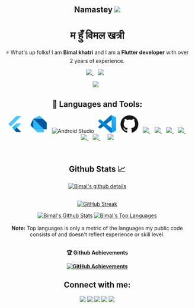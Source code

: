 
<div align="center">
<h2 align="center">
  Namastey <img src="https://i.imgur.com/fMEIRu7.gif" width="35">
</h2>
<h1>
  म हुँ विमल खत्री 
</h1>
<div/>


⚡ What's up folks! I am <b>Bimal khatri</b> and I am a <b>Flutter developer</b> with over 2 years of experience.
<br/>


<a href = "https://komarev.com/ghpvc/?username=virtual-bimal">
    <img src="https://komarev.com/ghpvc/?username=virtual-bimal">
</a>&nbsp;&nbsp;
<a href="https://github.com/virtual-bimal?tab=followers"><img src="https://img.shields.io/github/followers/virtual-bimal?label=Followers&style=social%22%20alt=%22GitHub%20Badge"></a>
&nbsp;&nbsp;

<a href="https://www.buymeacoffee.com/ck.lamib" target="_blank"><img height="25" src="https://img.shields.io/badge/Buy%20Me%20a%20Coffee-ffdd00?style=for-the-badge&logo=buy-me-a-coffee&logoColor=black"></a>&nbsp;&nbsp;



## 🚀 Languages and Tools:


<p align="center"> 

<img  alt="Flutter" width="48px" src="https://raw.githubusercontent.com/github/explore/80688e429a7d4ef2fca1e82350fe8e3517d3494d/topics/flutter/flutter.png" /> &nbsp;&nbsp;
<img  alt="Dart" width="48px" src="https://raw.githubusercontent.com/github/explore/80688e429a7d4ef2fca1e82350fe8e3517d3494d/topics/dart/dart.png" />&nbsp;&nbsp;
<img  alt="Android Studio" width="48px" src="https://developer.android.com/studio/images/studio-icon.svg" />&nbsp;&nbsp;
<img  alt="Visual Studio Code" width="48px" src="https://raw.githubusercontent.com/github/explore/80688e429a7d4ef2fca1e82350fe8e3517d3494d/topics/visual-studio-code/visual-studio-code.png" />&nbsp;&nbsp;
<img  alt="GitHub" width="48px" src="https://raw.githubusercontent.com/github/explore/78df643247d429f6cc873026c0622819ad797942/topics/github/github.png" />&nbsp;&nbsp;
<a href="https://developer.mozilla.org/en-US/docs/Web/JavaScript" target="_blank"> <img src="https://img.icons8.com/color/48/000000/javascript.png"/> </a> &nbsp;&nbsp;
<a href="https://www.w3.org/html/" target="_blank"> <img src="https://img.icons8.com/color/48/000000/html-5.png"/> </a> &nbsp;&nbsp;
<a href="https://www.w3schools.com/css/" target="_blank"> <img src="https://img.icons8.com/color/48/000000/css3.png"/> </a> &nbsp;&nbsp;
<a href="https://getbootstrap.com" target="_blank"> <img src="https://img.icons8.com/color/48/000000/bootstrap.png"/> </a> &nbsp;&nbsp;
<a href="https://www.python.org" target="_blank"> <img src="https://img.icons8.com/color/48/000000/python.png"/> </a> &nbsp;&nbsp;
<a style="padding-right:8px;" href="https://www.mysql.com/" target="_blank"> <img src="https://img.icons8.com/fluent/50/000000/mysql-logo.png"/> </a>&nbsp;&nbsp;
<a href="https://git-scm.com/" target="_blank"> <img src="https://img.icons8.com/color/48/000000/git.png"/> </a>  
</p>
</br>


## Github Stats 📈
[![Bimal's github details](https://github-profile-summary-cards.vercel.app/api/cards/profile-details?username=virtual-bimal&theme=github_dark)](https://github.com/virtual-bimal)
</br>
</br>
<p align="center">
    <!-- <a href="https://github-readme-streak-stats.herokuapp.com/?user=virtual-bimal&theme=black-ice&hide_border=true&stroke=0000&background=060A0CD0">
        <img title="🔥 Get streak stats for your profile at git.io/streak-stats" alt="Bimal's streak" src="https://github-readme-streak-stats.herokuapp.com/?user=virtual-bimal&theme=black-ice&hide_border=true&stroke=0000&background=060A0CD0"/>
    </a> -->
    
[![GitHub Streak](https://github-readme-streak-stats.herokuapp.com?user=virtual-bimal&theme=highcontrast&date_format=M%20j%5B%2C%20Y%5D&stroke=DD2727&fire=DD2727&ring=DD2727&currStreakLabel=DDDDDD)](https://github.com/virtual-bimal/)
</br>
</p>

<a href="https://github-readme-stats.vercel.app/api?username=virtual-bimal&show_icons=true&count_private=true&theme=react&hide_border=true&bg_color=0D1117"><img alt="Bimal's Github Stats" src="https://github-readme-stats.vercel.app/api?username=virtual-bimal&show_icons=true&count_private=true&theme=react&hide_border=true&bg_color=0D1117" /></a>
  <a href="https://github-readme-stats.vercel.app/api/top-langs/?username=virtual-bimal&langs_count=8&count_private=true&layout=compact&theme=react&hide_border=true&bg_color=0D1117"><img alt="Bimal's Top Languages" src="https://github-readme-stats.vercel.app/api/top-langs/?username=virtual-bimal&langs_count=8&count_private=true&layout=compact&theme=react&hide_border=true&bg_color=0D1117" /></a>
  <br/>
  <br/>
  <b>Note:</b> Top languages is only a metric of the languages my public code consists of and doesn't reflect experience or skill level.
</br>
</br>


<b>🏆 Github Achievements

[![GitHub Achievements](https://github-profile-trophy.vercel.app/?username=virtual-bimal&column=7&margin-w=5&margin-h=5&theme=discord)](https://github.com/virtual-bimal/)


## Connect with me:
<p align="left">

<a href = "https://www.linkedin.com/in/bimal-kc-993707216/"><img src="https://img.icons8.com/fluent/48/000000/linkedin.png"/></a>
<a href = "https://www.facebook.com/ck.lamib/"><img src="https://img.icons8.com/fluent/48/000000/facebook.png"/></a>
<a href = "https://twitter.com/bimalkh80249679"><img src="https://img.icons8.com/fluent/48/000000/twitter.png"/></a>
<a href = "https://www.instagram.com/ck.lamib/"><img src="https://img.icons8.com/fluent/48/000000/instagram-new.png"/></a>
<a href = "https://www.youtube.com/channel/UC1sIbY9m3sxOg8f6K_YIM0Q"><img src="https://img.icons8.com/color/48/000000/youtube-play.png"/></a>

</p>
